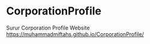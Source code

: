 # CorporationProfile
Surur Corporation Profile Website
https://muhammadmiftahs.github.io/CorporationProfile/
